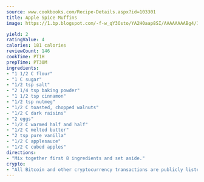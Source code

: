 ```yaml
---
source: www.cookbooks.com/Recipe-Details.aspx?id=103301
title: Apple Spice Muffins
image: https://1.bp.blogspot.com/-f-w_qY3Osto/YA2H0aap8SI/AAAAAAAABg4/17myAO5s9b8JksYvWDXpYkaDlcY0g6k_gCLcBGAsYHQ/s296/3.png

yield: 2
ratingValue: 4
calories: 181 calories
reviewCount: 146
cookTime: PT1H
prepTime: PT30M
ingredients:
- "1 1/2 C flour"
- "1 C sugar"
- "1/2 tsp salt"
- "2 1/4 tsp baking powder"
- "1 1/2 tsp cinnamon"
- "1/2 tsp nutmeg"
- "1/2 C toasted, chopped walnuts"
- "1/2 C dark raisins"
- "2 eggs"
- "1/2 C warmed half and half"
- "1/2 C melted butter"
- "2 tsp pure vanilla"
- "1/2 C applesauce"
- "1/2 C cubed apples"
directions:
- "Mix together first 8 ingredients and set aside."
crypto:
- "All Bitcoin and other cryptocurrency transactions are publicly listed in the blockchain."
---
```

